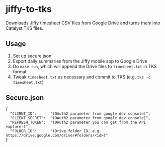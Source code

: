 # jiffy-to-tks
Downloads Jiffy timesheet CSV files from Google Drive and turns them into Catalyst TKS files.

## Usage

1. Set up secure.json
2. Export daily summaries from the Jiffy mobile app to Google Drive
3. Do `make run`, which will append the Drive files to `timesheet.txt` in TKS format
4. Tweak `timesheet.txt` as necessary and commit to TKS (e.g. `tks -c timesheet.txt`)

## Secure.json

```
{
  "CLIENT_ID":      "(OAuth2 parameter from google dev console)",
  "CLIENT_SECRET":  "(OAuth2 parameter from google dev console)",
  "REFRESH_TOKEN":  "(OAuth2 parameter you can get from the API explorer)",
  "FOLDER_ID":      "(Drive folder ID, e.g. https://drive.google.com/drive/#folders/<id>)"
}
```
